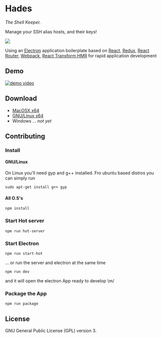# Hades
_The Shell Keeper._

Manage your SSH alias hosts, and their keys!

![](http://images1.fanpop.com/images/image_uploads/Hades-Hercules-disney-villains-1024542_720_480.jpg)


Using an [Electron](http://electron.atom.io/) application boilerplate based on [React](https://facebook.github.io/react/), [Redux](https://github.com/reactjs/redux), [React Router](https://github.com/reactjs/react-router), [Webpack](http://webpack.github.io/docs/), [React Transform HMR](https://github.com/gaearon/react-transform-hmr) for rapid application development

## Demo

[![demo video](http://img.youtube.com/vi/CwXou5kUYJo/0.jpg)](http://www.youtube.com/watch?v=CwXou5kUYJo)

## Download

- [MacOSX x64](https://github.com/sebas5384/hades/releases/download/0.1/Hades-Darwin-MacOSX-x64-0.1.zip)
- [GNU/Linux x64](https://github.com/sebas5384/hades/releases/download/0.1/Hades-GNU-Linux-x64-0.1.zip)
- Windows ... _not yet_

## Contributing

### Install

#### GNU/Linux

On Linux you'll need gyp and g++ installed. Fro ubuntu based distros you can simply run
```
sudo apt-get install g++ gyp
```

#### All O.S's

```
npm install
```

### Start Hot server

```
npm run hot-server
```

### Start Electron

```
npm run start-hot
```

... or run the server and electron at the same time


```
npm run dev
```

and it will open the electron App ready to develop \m/

### Package the App


```
npm run package
```

## License

GNU General Public License (GPL) version 3.
